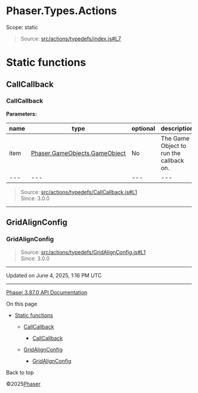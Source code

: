 # Phaser.Types.Actions

Scope:
static

> Source: [src/actions/typedefs/index.js#L7](https://github.com/phaserjs/phaser/blob/v3.87.0/src/actions/typedefs/index.js#L7)

# Static functions

## CallCallback

### CallCallback

**Parameters:**

| name | type | optional | description |
| --- | --- | --- | --- |
| item | [Phaser.GameObjects.GameObject](../class/gameobjects-gameobject.md) | No | The Game Object to run the callback on. |
| --- | --- | --- | --- |

> Source: [src/actions/typedefs/CallCallback.js#L1](https://github.com/phaserjs/phaser/blob/v3.87.0/src/actions/typedefs/CallCallback.js#L1)  
> Since: 3.0.0

---

## GridAlignConfig

### GridAlignConfig

> Source: [src/actions/typedefs/GridAlignConfig.js#L1](https://github.com/phaserjs/phaser/blob/v3.87.0/src/actions/typedefs/GridAlignConfig.js#L1)  
> Since: 3.0.0

---

Updated on June 4, 2025, 1:16 PM UTC

---

[Phaser 3.87.0 API Documentation](../../index.md)

On this page

* [Static functions](#static-functions)

  + [CallCallback](#callcallback)

    - [CallCallback](#callcallback-1)
  + [GridAlignConfig](#gridalignconfig)

    - [GridAlignConfig](#gridalignconfig-1)

Back to top

©2025[Phaser](https://docs.phaser.io)
